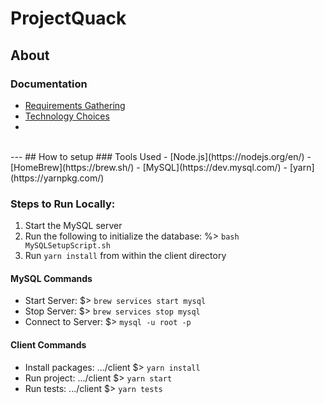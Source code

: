 # ProjectQuack
## About

### Documentation
- [Requirements Gathering](../Documents/requirements-gathering)
- [Technology Choices](../Documents/tech-stack)
- []()

</br>
---
## How to setup
### Tools Used
- [Node.js](https://nodejs.org/en/)
- [HomeBrew](https://brew.sh/)
- [MySQL](https://dev.mysql.com/)
- [yarn](https://yarnpkg.com/)

### Steps to Run Locally:
1. Start the MySQL server
1. Run the following to initialize the database: 
   %> ```bash MySQLSetupScript.sh```
1. Run ```yarn install``` from within the client directory

#### MySQL Commands
- Start Server: $> ```brew services start mysql```
- Stop Server: $> ```brew services stop mysql```
- Connect to Server: $> ```mysql -u root -p```

#### Client Commands
- Install packages: .../client $> ```yarn install```
- Run project: .../client $> ```yarn start```
- Run tests: .../client $> ```yarn tests```